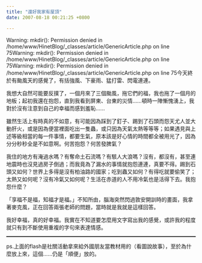 ```yaml
---
title: "還好我家有屋頂"
date: 2007-08-18 00:21:25 +0800

---
```

Warning: mkdir(): Permission denied in /home/www/HinetBlog/_classes/article/GenericArticle.php on line 75Warning: mkdir(): Permission denied in /home/www/HinetBlog/_classes/article/GenericArticle.php on line 75Warning: mkdir(): Permission denied in /home/www/HinetBlog/_classes/article/GenericArticle.php on line 75<script src='http://blog.xuite.net/_common/AC_RunActiveContent.js' type='text/javascript'></script><script type='text/javascript'>AC_FL_RunContent('codebase','http://download.macromedia.com/pub/shockwave/cabs/flash/swflash.cab#version=6,0,29,0','height','371','width','495','src','/13066320','quality','high','pluginspage','http://www.macromedia.com/go/getflashplayer','movie','/13066320' );</script>今天終於有颱風天的感覺了，有括強風、下豪雨、猛打雷、閃電連連。



我想大自然可能要反撲了，一個月來了三個颱風，拖它們的福，我也拖了一個月的地板；起初我還在抱怨，直到我看到屏東、台東的災情......頓時一陣慚愧湧上，我對於沒有注意到自己的幸福而感到羞恥......



雖然生活上有時真的不如意，有可能因為踩到了釘子、踢到了石頭而怨天尤人並大動肝火，或是因為便當裡面吃出一隻蟲，或只因為天氣太熱等等等；如果遇見與上述等級相當的每一件事情，都要生氣，原本該是好心情的時間都全被用光了，因為分分秒秒全是不如意啊。何苦抱怨？何苦發脾氣？



我住的地方有淹過水嗎？有奪命土石流嗎？有駭人大浪嗎？沒有，都沒有，甚至連地震時也沒見過房子倒過；而我竟為了漏水的事情就抱怨連連，真要不得。踢到石頭又如何？世界上多得是沒有柏油路的國家；吃到蟲又如何？有得吃就要偷笑了；太熱又如何呢？沒有冷氣又如何呢？生活在赤道的人不用冷氣也是活得下去。我抱怨什麼？





「享福不是福，知福才是福。」不知所由，腦海突然閃過敦安開訓時的畫面，我拿著麥克風，正在回答兩張老師的問題，當時就是我就是這樣回答。



我好幸福，真的好幸福。我實在不知道要怎麼用文字寫出我的感覺，或許我的程度就只有到不斷使用重複的字句來表達情感。

<hr style="width: 100%; height: 2px;" />ps.上面的flash是社關活動拿來給外國朋友當教材用的（看圖說故事），至於為什麼放上來，這個......仍是「順便」放的。


